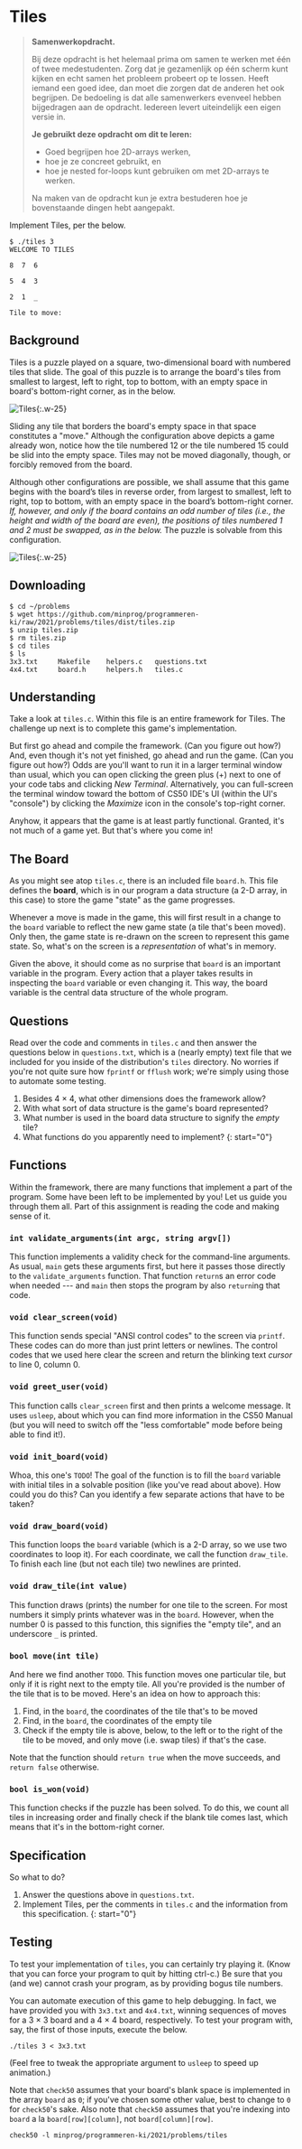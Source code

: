 # Tiles

> **Samenwerkopdracht.**
>
> Bij deze opdracht is het helemaal prima om samen te werken met één of twee medestudenten. Zorg dat je gezamenlijk op één scherm kunt kijken en echt samen het probleem probeert op te lossen. Heeft iemand een goed idee, dan moet die zorgen dat de anderen het ook begrijpen. De bedoeling is dat alle samenwerkers evenveel hebben bijgedragen aan de opdracht. Iedereen levert uiteindelijk een eigen versie in.
>
> **Je gebruikt deze opdracht om dit te leren:**
>
> - Goed begrijpen hoe 2D-arrays werken,
> - hoe je ze concreet gebruikt, en
> - hoe je nested for-loops kunt gebruiken om met 2D-arrays te werken.
>
> Na maken van de opdracht kun je extra bestuderen hoe je bovenstaande dingen hebt aangepakt.

Implement Tiles, per the below.

    $ ./tiles 3
    WELCOME TO TILES

    8  7  6

    5  4  3

    2  1  _

    Tile to move:

## Background

Tiles is a puzzle played on a square, two-dimensional board with numbered tiles that slide. The goal of this puzzle is to arrange the board's tiles from smallest to largest, left to right, top to bottom, with an empty space in board's bottom-right corner, as in the below.

![Tiles](330px-15-puzzle.svg.png){:.w-25}

Sliding any tile that borders the board's empty space in that space constitutes a "move." Although the configuration above depicts a game already won, notice how the tile numbered 12 or the tile numbered 15 could be slid into the empty space. Tiles may not be moved diagonally, though, or forcibly removed from the board.

Although other configurations are possible, we shall assume that this game begins with the board’s tiles in reverse order, from largest to smallest, left to right, top to bottom, with an empty space in the board’s bottom-right corner. _If, however, and only if the board contains an odd number of tiles (i.e., the height and width of the board are even), the positions of tiles numbered 1 and 2 must be swapped, as in the below._ The puzzle is solvable from this configuration.

![Tiles](adapted.png){:.w-25}

## Downloading

    $ cd ~/problems
    $ wget https://github.com/minprog/programmeren-ki/raw/2021/problems/tiles/dist/tiles.zip
    $ unzip tiles.zip
    $ rm tiles.zip
    $ cd tiles
    $ ls
    3x3.txt     Makefile    helpers.c   questions.txt
    4x4.txt     board.h     helpers.h   tiles.c

## Understanding

Take a look at `tiles.c`. Within this file is an entire framework for Tiles. The challenge up next is to complete this game's implementation.

But first go ahead and compile the framework. (Can you figure out how?) And, even though it's not yet finished, go ahead and run the game. (Can you figure out how?) Odds are you'll want to run it in a larger terminal window than usual, which you can open clicking the green plus (+) next to one of your code tabs and clicking _New Terminal_. Alternatively, you can full-screen the terminal window toward the bottom of CS50 IDE's UI (within the UI's "console") by clicking the _Maximize_ icon in the console's top-right corner.

Anyhow, it appears that the game is at least partly functional. Granted, it's not much of a game yet. But that's where you come in!

## The Board

As you might see atop `tiles.c`, there is an included file `board.h`. This file defines the **board**, which is in our program a data structure (a 2-D array, in this case) to store the game "state" as the game progresses.

Whenever a move is made in the game, this will first result in a change to the `board` variable to reflect the new game state (a tile that's been moved). Only then, the game state is re-drawn on the screen to represent this game state. So, what's on the screen is a _representation_ of what's in memory.

Given the above, it should come as no surprise that `board` is an important variable in the program. Every action that a player takes results in inspecting the `board` variable or even changing it. This way, the board variable is the central data structure of the whole program.

## Questions

Read over the code and comments in `tiles.c` and then answer the questions below in `questions.txt`, which is a (nearly empty) text file that we included for you inside of the distribution's `tiles` directory. No worries if you're not quite sure how `fprintf` or `fflush` work; we're simply using those to automate some testing.

1. Besides 4 × 4, what other dimensions does the framework allow?
1. With what sort of data structure is the game's board represented?
1. What number is used in the board data structure to signify the _empty_ tile?
1. What functions do you apparently need to implement?
   {: start="0"}

## Functions

Within the framework, there are many functions that implement a part of the program. Some have been left to be implemented by you! Let us guide you through them all. Part of this assignment is reading the code and making sense of it.

### `int validate_arguments(int argc, string argv[])`

This function implements a validity check for the command-line arguments. As usual, `main` gets these arguments first, but here it passes those directly to the `validate_arguments` function. That function `return`s an error code when needed --- and `main` then stops the program by also `return`ing that code.

### `void clear_screen(void)`

This function sends special "ANSI control codes" to the screen via `printf`. These codes can do more than just print letters or newlines. The control codes that we used here clear the screen and return the blinking text _cursor_ to line 0, column 0.

### `void greet_user(void)`

This function calls `clear_screen` first and then prints a welcome message. It uses `usleep`, about which you can find more information in the CS50 Manual (but you will need to switch off the "less comfortable" mode before being able to find it!).

### `void init_board(void)`

Whoa, this one's `TODO`! The goal of the function is to fill the `board` variable with initial tiles in a solvable position (like you've read about above). How could you do this? Can you identify a few separate actions that have to be taken?

### `void draw_board(void)`

This function loops the `board` variable (which is a 2-D array, so we use two coordinates to loop it). For each coordinate, we call the function `draw_tile`. To finish each line (but not each tile) two newlines are printed.

### `void draw_tile(int value)`

This function draws (prints) the number for one tile to the screen. For most numbers it simply prints whatever was in the `board`. However, when the number 0 is passed to this function, this signifies the "empty tile", and an underscore `_` is printed.

### `bool move(int tile)`

And here we find another `TODO`. This function moves one particular tile, but only if it is right next to the empty tile. All you're provided is the number of the tile that is to be moved. Here's an idea on how to approach this:

1. Find, in the `board`, the coordinates of the tile that's to be moved
2. Find, in the `board`, the coordinates of the empty tile
3. Check if the empty tile is above, below, to the left or to the right of the tile to be moved, and only move (i.e. swap tiles) if that's the case.

Note that the function should `return true` when the move succeeds, and `return false` otherwise.

### `bool is_won(void)`

This function checks if the puzzle has been solved. To do this, we count all tiles in increasing order and finally check if the blank tile comes last, which means that it's in the bottom-right corner.

## Specification

So what to do?

1. Answer the questions above in `questions.txt`.
1. Implement Tiles, per the comments in `tiles.c` and the information from this specification.
   {: start="0"}

## Testing

To test your implementation of `tiles`, you can certainly try playing it. (Know that you can force your program to quit by hitting ctrl-c.) Be sure that you (and we) cannot crash your program, as by providing bogus tile numbers.

You can automate execution of this game to help debugging. In fact, we have provided you with `3x3.txt` and `4x4.txt`, winning sequences of moves for a 3 × 3 board and a 4 × 4 board, respectively. To test your program with, say, the first of those inputs, execute the below.

    ./tiles 3 < 3x3.txt

(Feel free to tweak the appropriate argument to `usleep` to speed up animation.)

Note that `check50` assumes that your board's blank space is implemented in the array `board` as `0`; if you've chosen some other value, best to change to `0` for `check50`'s sake. Also note that `check50` assumes that you're indexing into `board` a la `board[row][column]`, not `board[column][row]`.

    check50 -l minprog/programmeren-ki/2021/problems/tiles
